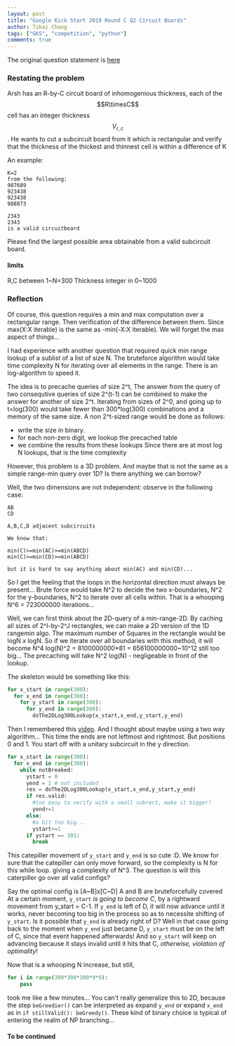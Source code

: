 ```yaml
---
layout: post
title: "Google Kick Start 2019 Round C Q2 Circuit Boards"
author: Tikai Chang
tags: ["GKS", "competition", "python"]
comments: true
---
```


The original question statement is [here](https://codingcompetitions.withgoogle.com/kickstart/round/0000000000050ff2/0000000000150aae)

### Restating the problem

Arsh has an R-by-C circuit board of inhomogenious thickness, each of the $$R\timesC$$ cell has an integer thickness $$V_{r,c}$$. He wants to cut a subcircuit board from it which is rectangular and verify that the thickness of the thickest and thinnest cell is within a difference of K

An example:
```
K=2
from the following:
987689
923438
923438
988873

2343
2343
is a valid circuitboard
```
Please find the largest possible area obtainable from a valid subcircuit board.

#### limits

R,C between 1~N=300
Thickness integer in 0~1000

### Reflection

Of course, this question requires a min and max computation over a rectangular range. Then verification of the difference between them. Since max(X:X iterable) is the same as -min(-X:X iterable). We will forget the max aspect of things...

I had experience with another question that required quick min range lookup of a sublist of a list of size N. The bruteforce algorithm would take time complexity N for iterating over all elements in the range. There is an log-algorithm to speed it.

The idea is to precache queries of size 2^t, The answer from the query of two consequtive queries of size 2^(t-1) can be combined to make the answer for another of size 2^t. Iterating from sizes of 2^0, and going up to t=log(300) would take fewer than 300*log(300) combinations and a memory of the same size. A non 2^t-sized range would be done as follows:
- write the size in binary.
- for each non-zero digit, we lookup the precached table
- we combine the results from these lookups
Since there are at most log N lookups, that is the time complexity

However, this problem is a 3D problem. And maybe that is not the same as a simple range-min query over 1D? Is there anything we can borrow?

Well, the two dimensions are not independent: observe in the following case:
```
AB
CD

A,B,C,D adjacent subcircuits

We know that:

min(C)>=min(AC)>=min(ABCD)
min(C)>=min(CD)>=min(ABCD)

but it is hard to say anything about min(AC) and min(CD)...
```

So I get the feeling that the loops in the horizontal direction must always be present... Brute force would take N^2 to decide the two x-boundaries, N^2 for the y-boundaries, N^2 to iterate over all cells within. That is a whooping N^6 = 723000000 iterations...

Well, we can first think about the 2D-query of a min-range-2D. By caching all sizes of 2^I-by-2^J rectangles, we can make a 2D version of the 1D rangemin algo.
The maximum number of Squares in the rectangle would be logN x logN. So if we iterate over all boundaries with this method, it will become N^4 log(N)^2 = 8100000000*81 = 656100000000~10^12 still too big... The precaching will take N^2 log(N) - negligeable in front of the lookup.

The skeleton would be something like this:

```python
for x_start in range(300):
  for x_end in range(300):
    for y_start in range(300):
      for y_end in range(300):
        doThe2DLog300Lookup(x_start,x_end,y_start,y_end)
```


Then I remembered this [video](https://www.youtube.com/watch?v=XKu_SEDAykw). And I thought about maybe using a two way algorithm... This time the ends are not leftmost and rightmost. But positions 0 and 1. You start off with a unitary subcircuit in the y direction.


```python
for x_start in range(300):
  for x_end in range(300):
    while notBreaked:
      ystart = 0
      yend = 1 # not included
      res = doThe2DLog300Lookup(x_start,x_end,y_start,y_end)
      if res.valid:
        #too easy to verify with a small subrect, make it bigger!
        yend+=1
      else:
        #a bit too big...
        ystart+=1
      if ystart == 301:
        break
```
This catepiller movement of `y_start` and `y_end` is so cute :D.
We know for sure that the catepiller can only move forward, so the complexity is N for this while loop. giving a complexity of N^3. The question is will this caterpiller go over all valid configs?

Say the optimal config is [A~B]x[C~D]
A and B are bruteforcefully covered
At a certain moment, `y_start` *is going to become C*, by a rightward movement from y_start = C-1. If `y_end` is left of D, it will now advance until it works, never becoming too big in the process so as to necessite shifting of `y_start`. Is it possible that `y_end` is already right of D? Well in that case going back to the moment when `y_end` just became D, `y_start` must be on the left of C, since that event happened afterwards! And so `y_start` will keep on advancing because it stays invalid until it hits that C, *otherwise, violation of optimality*!

Now that is a whooping N increase, but still,
```python
for i in range(300*300*300*9*9):
    pass
```
took me like a few minutes...
You can't really generalize this to 2D, because the step `beGreedier()` can be interpreted as expand `y_end` or expand `x_end` as in `if stillValid(): beGreedy()`. These kind of binary choice is typical of entering the realm of NP branching...

#### To be continued
